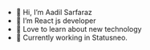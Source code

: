 - 👋 Hi, I’m Aadil Sarfaraz
- 👀 I’m React js developer
- 🌱 Love to learn about new technology
- 💞️ Currently working in Statusneo.

